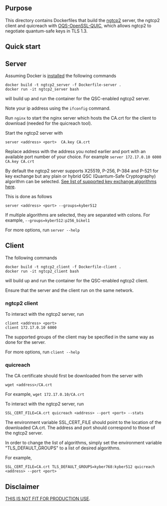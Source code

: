## Purpose 
This directory contains Dockerfiles that build the [ngtcp2](https://github.com/ngtcp2/ngtcp2) server, the ngtcp2 client and quicreach with  [OQS-OpenSSL-QUIC](https://github.com/open-quantum-safe/oqs-demos/tree/main/quic), which allows ngtcp2 to negotiate quantum-safe keys in TLS 1.3. 



## Quick start

## Server
Assuming Docker is [installed](https://docs.docker.com/install) the following commands

```
docker build -t ngtcp2_server -f Dockerfile-server .
docker run -it ngtcp2_server bash
```

will build up and run the container for the QSC-enabled ngtcp2 server.

Note your ip address using the  `ifconfig` command.

Run `nginx` to start the nginx server which hosts the CA.crt for the client to download (needed for the quicreach tool).

Start the ngtcp2 server with 
```
server <address> <port>  CA.key CA.crt
```

Replace address with the address you noted earlier and port with an available port number of your choice.
For example `server 172.17.0.10 6000  CA.key CA.crt`


By default the ngtcp2 server supports X25519, P-256, P-384 and P-521 for key exchange but any plain or hybrid QSC (Quantum-Safe Cryptography) algorithm can be selected. [See list of supported key exchange algorithms here](https://github.com/open-quantum-safe/openssl/tree/OQS-OpenSSL_1_1_1-stable#key-exchange).

This is done as follows
```
server <address> <port> --groups=kyber512
```

If multiple algorithms are selected, they are separated with colons.
For example, `--groups=kyber512:p256_bikel1`

For more options, run `server --help`
## Client
The following commands

```
docker build -t ngtcp2_client -f Dockerfile-client .
docker run -it ngtcp2_client bash
```

will build up and run the container for the QSC-enabled ngtcp2 client.

Ensure that the server and the client run on the same network.

### ngtcp2 client
To interact with the ngtcp2 server, run
```
client <address> <port>
client 172.17.0.10 6000
```

The supported groups of the client may be specified in the same way as done for the server.

For more options, run `client --help`

### quicreach

The CA certificate should first be downloaded from the server with 
```
wget <address>/CA.crt
```

For example, `wget 172.17.0.10/CA.crt`

To interact with the ngtcp2 server, run 
```
SSL_CERT_FILE=CA.crt quicreach <address> --port <port> --stats
```

The environment variable SSL_CERT_FILE should point to the location of the downloaded CA.crt.
The address and port should correspond to those of the ngtcp2 server.

In order to change the list of algorithms, simply set the environment variable "TLS_DEFAULT_GROUPS" to a list of desired algorithms.

For example, 
```
SSL_CERT_FILE=CA.crt TLS_DEFAULT_GROUPS=kyber768:kyber512 quicreach <address> --port <port>
```


## Disclaimer

[THIS IS NOT FIT FOR PRODUCTION USE](https://github.com/open-quantum-safe/openssl#limitations-and-security).
